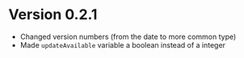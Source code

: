 # Version 0.2.1
- Changed version numbers (from the date to more common type)
- Made `updateAvailable` variable a boolean instead of a integer
